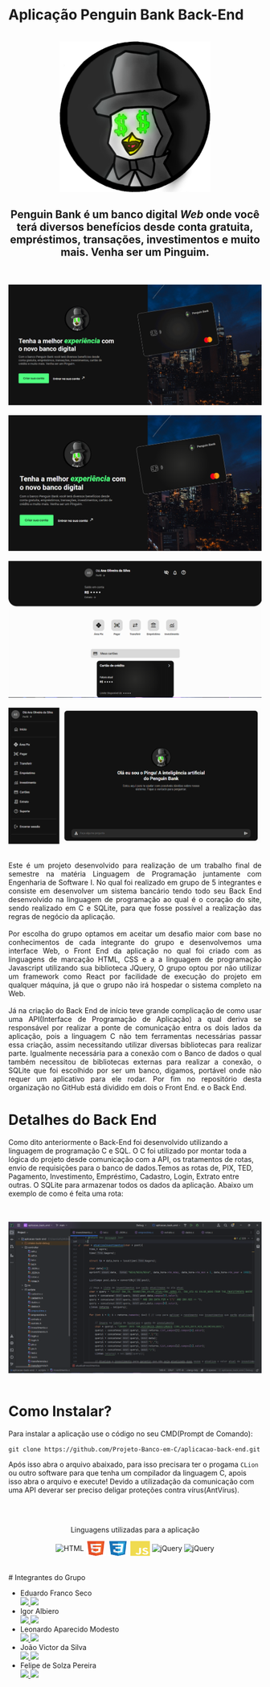 # Aplicação Penguin Bank Back-End
 <div align="center">
    <br>
    <img src="./imgs/pinguim_pequeno02.png" width="300px" height="300px">
    <br>
     <h2>Penguin Bank é um banco digital <i>Web</i> onde você terá diversos benefícios desde conta gratuita, empréstimos, transações, investimentos e muito mais. Venha ser um <b>Pinguim</b>.</h2>
    <br>
    <br>
    <img src="./imgs/gifmaislento.gif">
    <br>
    <br>
    <img src="./imgs/img1.png">
    <br>
    <br>
    <img src="./imgs/img2.png">
    <br>
    <br>
    <img src="./imgs/img3.png">
</div>
<br>
<p align="justify">
  Este é um projeto desenvolvido para realização de um trabalho final de semestre na matéria Linguagem de Programação juntamente com Engenharia de Software I. No qual foi realizado em grupo de 5 integrantes 
  e consiste em desenvolver um sistema bancário tendo todo seu Back End desenvolvido na linguagem de programação ao qual é o coração do site, sendo realizado em C e SQLite,  para que fosse possível a 
  realização das regras de negócio da aplicação. 
  <br>
  <br>
  Por escolha do grupo optamos em aceitar um desafio maior com base no conhecimentos de cada integrante do grupo e desenvolvemos uma interface Web, o 
  Front End da aplicação no qual foi criado com as linguagens de marcação HTML, CSS e a a linguagem de programação Javascript utilizando sua biblioteca JQuery, O grupo optou por não utilizar um framework 
  como React  por facilidade de execução do projeto em qualquer máquina, já que o grupo não irá hospedar o sistema completo na Web.
  <br>
  <br>
  Já na criação do Back End de início teve grande complicação de como 
  usar uma API(Interface de Programação de Aplicação) a qual deriva se responsável por realizar a ponte de comunicação entra os dois lados da aplicação, pois a linguagem C não tem ferramentas necessárias passar essa criação, 
  assim necessitando utilizar diversas bibliotecas para realizar parte. Igualmente necessária para a conexão com o Banco de dados o qual também necessitou de bibliotecas externas para realizar a conexão, o SQLite que foi 
  escolhido por ser um banco, digamos, portável onde não requer um aplicativo para ele rodar. Por fim no repositório desta organização no GitHub está dividido em dois o Front End. e o Back End. 
</p>

# Detalhes do Back End
<p>
 Como dito anteriormente o Back-End foi desenvolvido utilizando a linguagem de programação C e SQL. O C foi utilizado por montar toda a lógica do projeto desde comunicação com a API, os   
 tratamentos de rotas, envio de requisições para o banco de dados.Temos as rotas de, PIX, TED, Pagamento, Investimento, Empréstimo, Cadastro, Login, Extrato entre outras. O SQLite para armazenar 
 todos os dados da aplicação. Abaixo um exemplo de como é feita uma rota:        
</p>
 <br>
 <br>
 <img src="./imgs/codigoback.png">
<br>
<br>

# Como Instalar?

<p>
  Para instalar a aplicação use o código no seu CMD(Prompt de Comando):
</p>

    git clone https://github.com/Projeto-Banco-em-C/aplicacao-back-end.git


Após isso abra o arquivo abaixado, para isso precisara ter o progama `CLion` ou outro software para que tenha um compilador da linguagem C, apois isso abra o arquivo e execute! Devido a utilizadação da comunicação com uma API deverar ser preciso deligar proteções contra vírus(AntVírus).
<br>
<br>

<div align="center" style="display: inline_block">
  <br>
  <p>Linguagens utilizadas para a aplicação</p>
  <img align="center" alt="HTML" height="30" width="40" src="https://cdn.jsdelivr.net/gh/devicons/devicon@latest/icons/c/c-original.svg" />
  <img align="center" alt="HTML" height="30" width="40" src="https://raw.githubusercontent.com/devicons/devicon/master/icons/html5/html5-original.svg">
  <img align="center" alt="CSS" height="30" width="40" src="https://raw.githubusercontent.com/devicons/devicon/master/icons/css3/css3-original.svg">
  <img align="center" alt="Js" height="30" width="40" src="https://raw.githubusercontent.com/devicons/devicon/master/icons/javascript/javascript-plain.svg">
  <img align="center" alt="jQuery" height="30" width="40" src="https://cdn.jsdelivr.net/gh/devicons/devicon/icons/jquery/jquery-original.svg" /> 
  <img align="center" alt="jQuery" height="30" width="40" src="https://cdn.jsdelivr.net/gh/devicons/devicon@latest/icons/sqlite/sqlite-original.svg" />
</div>
<br>
<br>
# Integrantes do Grupo
<div align="start">
  <ul>
    <li>
      Eduardo Franco Seco <br>
      <a href="https://github.com/eduardofranco572" align="center">
        <img src="https://img.shields.io/badge/GitHub-100000?style=for-the-badge&logo=github&logoColor=white">
      </a>
       <a href="https://www.linkedin.com/in/eduardo-franco572/" align="center">
        <img src="https://img.shields.io/badge/-LinkedIn-%230077B5?style=for-the-badge&logo=linkedin&logoColor=white" target="_blank">
      </a>  
    </li>
    <li>
      Igor Albiero <br>
      <a href="https://github.com/igorskeff" align="center">
        <img src="https://img.shields.io/badge/GitHub-100000?style=for-the-badge&logo=github&logoColor=white">
      </a>
       <a href="https://www.linkedin.com/in/igor-albiero-7178a5215/" align="center">
        <img src="https://img.shields.io/badge/-LinkedIn-%230077B5?style=for-the-badge&logo=linkedin&logoColor=white" target="_blank">
      </a>  
    </li>
    <li>
      Leonardo Aparecido Modesto <br>
      <a href="https://github.com/LeonardoModesto05" align="center">
        <img src="https://img.shields.io/badge/GitHub-100000?style=for-the-badge&logo=github&logoColor=white">
      </a>
       <a href="https://www.linkedin.com/in/leonardo-modesto-bb8b75285/" align="center">
        <img src="https://img.shields.io/badge/-LinkedIn-%230077B5?style=for-the-badge&logo=linkedin&logoColor=white" target="_blank">
      </a>  
    </li>
    <li>
      João Victor da Silva <br>
      <a href="https://github.com/Joao-victor-da-silva" align="center">
        <img src="https://img.shields.io/badge/GitHub-100000?style=for-the-badge&logo=github&logoColor=white">
      </a>
       <a href="https://www.linkedin.com/in/jo%C3%A3o-victor-da-silva-5b1044203/" align="center">
        <img src="https://img.shields.io/badge/-LinkedIn-%230077B5?style=for-the-badge&logo=linkedin&logoColor=white" target="_blank">
      </a>  
    </li>
    <li>
      Felipe de Solza Pereira <br>
      <a href="https://github.com/Fer1pe" align="center">
        <img src="https://img.shields.io/badge/GitHub-100000?style=for-the-badge&logo=github&logoColor=white">
      </a>
       <a href="https://www.linkedin.com/in/felipe54330/" align="center">
        <img src="https://img.shields.io/badge/-LinkedIn-%230077B5?style=for-the-badge&logo=linkedin&logoColor=white" target="_blank">
      </a>  
    </li>
  </ul>
</div>
